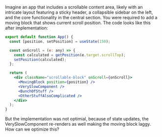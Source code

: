 Imagine an app that includes a scrollable content area, likely with an intricate layout featuring a sticky header, a collapsible sidebar on the left, and the core functionality in the central section. You were required to add a moving block that shows current scroll position. The code looks like this after implementation:

```jsx
export default function App() {
  const [position, setPosition] = useState(150);

  const onScroll = (e: any) => {
    const calculated = getPosition(e.target.scrollTop);
    setPosition(calculated);
  };

  return (
    <div className="scrollable-block" onScroll={onScroll}>
      <MovingBlock position={position} />
      <VerySlowComponent />
      <BunchOfStuff />
      <OtherStuffAlsoComplicated />
    </div>
  );
}
```

But the implementation was not optimial, because of state updates, the VerySlowComponent re-renders as well making the moving block laggy. How can we optimize this?
